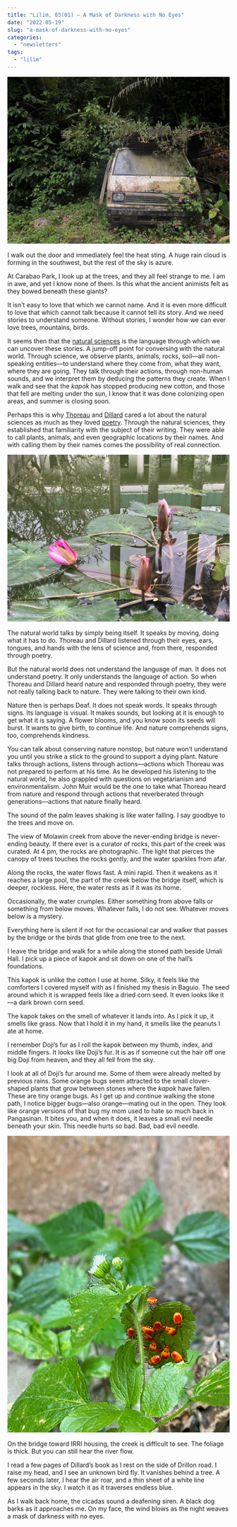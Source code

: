 ```yaml
---
title: "Lilim, 03(01) — A Mask of Darkness with No Eyes"
date: "2022-05-19"
slug: "a-mask-of-darkness-with-no-eyes"
categories:
  - "newsletters"
tags:
  - "lilim"
---
```


![Abandoned van](images/abandoned-van.jpeg)

I walk out the door and immediately feel the heat sting. A huge rain cloud is forming in the southwest, but the rest of the sky is azure.

At Carabao Park, I look up at the trees, and they all feel strange to me. I am in awe, and yet I know none of them. Is this what the ancient animists felt as they bowed beneath these giants?

It isn’t easy to love that which we cannot name. And it is even more difficult to love that which cannot talk because it cannot tell its story. And we need stories to understand someone. Without stories, I wonder how we can ever love trees, mountains, birds.

It seems then that the [natural sciences](/seeing-the-world-clearly/) is the language through which we can uncover these stories. A jump-off point for conversing with the natural world. Through science, we observe plants, animals, rocks, soil—all non-speaking entities—to understand where they come from, what they want, where they are going. They talk through their actions, through non-human sounds, and we interpret them by deducing the patterns they create. When I walk and see that the *kapok* has stopped producing new cotton, and those that fell are melting under the sun, I know that it was done colonizing open areas, and summer is closing soon.

Perhaps this is why [Thoreau](/what-i-learned-from-a-year-of-reading-thoreaus-journal/) and [Dillard](/uman-april-2022/) cared a lot about  the natural sciences as much as they loved [poetry](/why-use-poetry-and-story-to-explore-philosophy/). Through the natural sciences, they established that familiarity with the subject of their writing. They were able to call plants, animals, and even geographic locations by their names. And with calling them by their names comes the possibility of real connection.

![Lilies and reflections](images/lilies-reflections.jpeg)

The natural world talks by simply being itself. It speaks by moving, doing what it has to do. Thoreau and Dillard listened through their eyes, ears, tongues, and hands with the lens of science and, from there, responded through poetry.

But the natural world does not understand the language of man. It does not understand poetry. It only understands the language of action. So when Thoreau and Dillard heard nature and responded through poetry, they were not really talking back to nature. They were talking to their own kind.

Nature then is perhaps Deaf. It does not speak words. It speaks through signs. Its language is visual. It makes sounds, but looking at it is enough to get what it is saying. A flower blooms, and you know soon its seeds will burst. It wants to give birth, to continue life. And nature comprehends signs, too, comprehends kindness.

You can talk about conserving nature nonstop, but nature won’t understand you until you strike a stick to the ground to support a dying plant. Nature talks through actions, listens through actions—actions which Thoreau was not prepared to perform at his time. As he developed his listening to the natural world, he also grappled with questions on vegetarianism and environmentalism. John Muir would be the one to take what Thoreau heard from nature and respond through actions that reverberated through generations—actions that nature finally heard.

The sound of the palm leaves shaking is like water falling. I say goodbye to the trees and move on.

The view of Molawin creek from above the never-ending bridge is never-ending beauty. If there ever is a curator of rocks, this part of the creek was curated. At 4 pm, the rocks are photographic. The light that pierces the canopy of trees touches the rocks gently, and the water sparkles from afar.

Along the rocks, the water flows fast. A mini rapid. Then it weakens as it reaches a large pool, the part of the creek below the bridge itself, which is deeper, rockless. Here, the water rests as if it was its home.

Occasionally, the water crumples. Either something from above falls or something from below moves. Whatever falls, I do not see. Whatever moves below is a mystery.

Everything here is silent if not for the occasional car and walker that passes by the bridge or the birds that glide from one tree to the next.

I leave the bridge and walk for a while along the stoned path beside Umali Hall. I pick up a piece of kapok and sit down on one of the hall’s foundations.

This kapok is unlike the cotton I use at home. Silky, it feels like the comforters I covered myself with as I finished my thesis in Baguio. The seed around which it is wrapped feels like a dried corn seed. It even looks like it—a dark brown corn seed.

The kapok takes on the smell of whatever it lands into. As I pick it up, it smells like grass. Now that I hold it in my hand, it smells like the peanuts I ate at home.

I remember Doji’s fur as I roll the kapok between my thumb, index, and middle fingers. It looks like Doji’s fur. It is as if someone cut the hair off one big Doji from heaven, and they all fell from the sky.

I look at all of Doji’s fur around me. Some of them were already melted by previous rains. Some orange bugs seem attracted to the small clover-shaped plants that grow between stones where the *kapok* have fallen. These are tiny orange bugs. As I get up and continue walking the stone path, I notice bigger bugs—also orange—mating out in the open. They look like orange versions of that bug my mom used to hate so much back in Pangasinan. It bites you, and when it does, it leaves a small evil needle beneath your skin. This needle hurts so bad. Bad, bad evil needle.

![Orange bugs](images/orange-bugs.jpeg)

On the bridge toward IRRI housing, the creek is difficult to see. The foliage is thick. But you can still hear the river flow.

I read a few pages of Dillard’s book as I rest on the side of Drillon road. I raise my head, and I see an unknown bird fly. It vanishes behind a tree. A few seconds later, I hear the air roar, and a thin sheet of a white line appears in the sky. I watch it as it traverses endless blue.

As I walk back home, the cicadas sound a deafening siren. A black dog barks as it approaches me. On my face, the wind blows as the night weaves a mask of darkness with no eyes.

